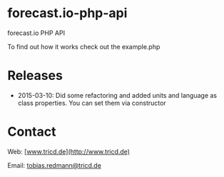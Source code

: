 forecast.io-php-api
===================

forecast.io PHP API

To find out how it works check out the example.php

# Releases

* 2015-03-10: Did some refactoring and added units and language as class properties. You can set them via constructor

# Contact

Web: [www.tricd.de](http://www.tricd.de)

Email: tobias.redmann@tricd.de